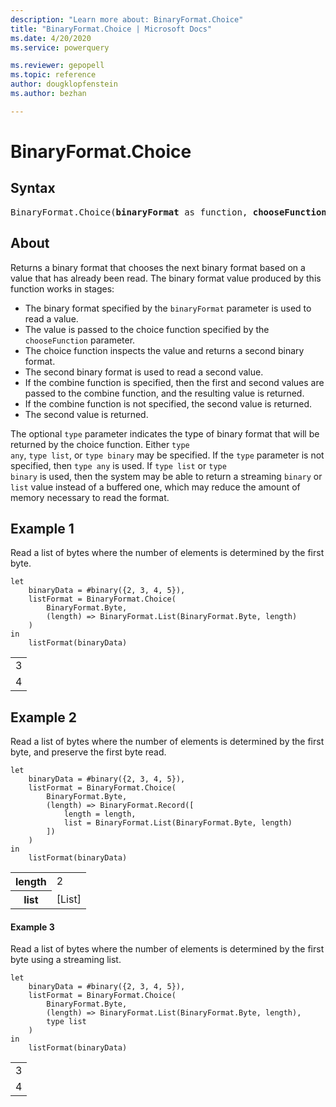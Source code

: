 ```yaml
---
description: "Learn more about: BinaryFormat.Choice"
title: "BinaryFormat.Choice | Microsoft Docs"
ms.date: 4/20/2020
ms.service: powerquery

ms.reviewer: gepopell
ms.topic: reference
author: dougklopfenstein
ms.author: bezhan

---
```

# BinaryFormat.Choice

## Syntax

<pre>
BinaryFormat.Choice(<b>binaryFormat</b> as function, <b>chooseFunction</b> as function, optional <b>type</b> as nullable type, optional <b>combineFunction</b> as nullable function) as function
</pre>


## About
Returns a binary format that chooses the next binary format based on a value that has already been read. The binary format value produced by this function works in stages:<ul> <li>The binary format specified by the <code>binaryFormat</code> parameter is used to read a value.</li> <li>The value is passed to the choice function specified by the <code>chooseFunction</code> parameter.</li> <li>The choice function inspects the value and returns a second binary format.</li> <li>The second binary format is used to read a second value.</li> <li>If the combine function is specified, then the first and second values are passed to the combine function, and the resulting value is returned.</li> <li>If the combine function is not specified, the second value is returned.</li> <li>The second value is returned.</li> </ul>The optional <code>type</code> parameter indicates the type of binary format that will be returned by the choice function. Either <code>type any</code>, <code>type list</code>, or <code>type binary</code> may be specified. If the <code>type</code> parameter is not specified, then <code>type any</code> is used. If <code>type list</code> or <code>type binary</code> is used, then the system may be able to return a streaming <code>binary</code> or <code>list</code> value instead of a buffered one, which may reduce the amount of memory necessary to read the format.

## Example 1

Read a list of bytes where the number of elements is determined by the first byte.

```powerquery-m
let
    binaryData = #binary({2, 3, 4, 5}),
    listFormat = BinaryFormat.Choice(
        BinaryFormat.Byte,
        (length) => BinaryFormat.List(BinaryFormat.Byte, length)
    )
in
    listFormat(binaryData)
```

<table> <tr><td>3</td></tr> <tr><td>4</td></tr> </table>

## Example 2

Read a list of bytes where the number of elements is determined by the first byte, and preserve the first byte read.

```powerquery-m
let
    binaryData = #binary({2, 3, 4, 5}),
    listFormat = BinaryFormat.Choice(
        BinaryFormat.Byte,
        (length) => BinaryFormat.Record([
            length = length,
            list = BinaryFormat.List(BinaryFormat.Byte, length)
        ])
    )
in
    listFormat(binaryData)
```

<table> <tr> <th>length</th> <td>2</td> </tr> <tr> <th>list</th> <td>[List]</td> </tr> </table>

#### Example 3

Read a list of bytes where the number of elements is determined by the first byte using a streaming list.

```powerquery-m
let
    binaryData = #binary({2, 3, 4, 5}),
    listFormat = BinaryFormat.Choice(
        BinaryFormat.Byte,
        (length) => BinaryFormat.List(BinaryFormat.Byte, length),
        type list
    )
in
    listFormat(binaryData)
```

<table> <tr><td>3</td></tr> <tr><td>4</td></tr> </table>

